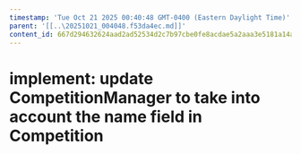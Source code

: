 ```yaml
---
timestamp: 'Tue Oct 21 2025 00:40:48 GMT-0400 (Eastern Daylight Time)'
parent: '[[..\20251021_004048.f53da4ec.md]]'
content_id: 667d294632624aad2ad52534d2c7b97cbe0fe8acdae5a2aaa3e5181a14a38871
---
```


# implement: update CompetitionManager to take into account the name field in Competition
